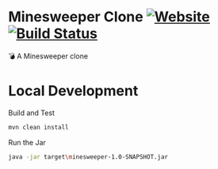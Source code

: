 # Minesweeper Clone [![Website](https://img.shields.io/badge/yes-this_is_patrick-00A5C9.svg)](http://www.yesthisispatrick.com) [![Build Status](https://travis-ci.org/pevargas/minesweeper.svg?branch=master)](https://travis-ci.org/pevargas/minesweeper) 
:bomb: A Minesweeper clone 

# Local Development
Build and Test
```bash
mvn clean install
```

Run the Jar
```bash
java -jar target\minesweeper-1.0-SNAPSHOT.jar
```
